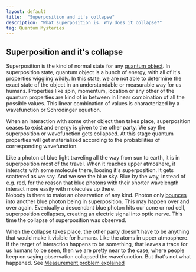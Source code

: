 ```yaml
---
layout: default
title:  "Superposition and it's collapse"
description: "What superposition is. Why does it collapse?"
tag: Quantum Mysteries
---
```


## Superposition and it's collapse

Superposition is the kind of normal state for any [quantum object](https://veikkonyfors.github.io/blog/2022/04/16/quantum-objects.html). In superposition state, quantum object is a bunch of energy, with all of it's properties wiggling wildly. In this state, we are not able to determine the exact state of the object in an understandable or measurable way for us humans. Properties like spin, momentum, location or any other of the quantum properties are kind of in between in linear combination of all the possible values. This linear combination of values is characterized by a wavefunction or Schrödinger equation.

When an interaction with some other object then takes place, superposition ceases to exist and energy is given to the other party. We say the superposition or wavefunction gets collapsed. At this stage quantum properties will get materialized according to the probabilities of corresponding wavefunction.

Like a photon of blue light traveling all the way from sun to earth, it is in superposition most of the travel. When it reaches upper atmoshere, it interacts with some molecule there, loosing it's superposition. It gets scattered as we say. And we see the blue sky. Blue by the way, instead of e.g. red, for the reason that blue photons with their shorter wavelength interact more easily with molecules up there.  
Nobody is there to make an observation of any kind. Photon only [bounces](https://veikkonyfors.github.io/blog/2022/02/08/what-is-light.html#photon_bouncing) into another blue photon being in superposition. This may happen over and over again. Eventually a descendant blue photon hits our cone or rod cell, superposition collapses, creating an electric signal into optic nerve. This time the collapse of superposition was observed.

When the collapse takes place, the other party doesn't have to be anything that would make it visible for humans. Like the atoms in upper atmosphere. If the target of interaction happens to be something, that leaves a trace for us humans to be seen, then we are pretty near to the case, where people keep on saying observation collapsed the wavefunction. But that's not what happened. See [Measurement problem explained](https://veikkonyfors.github.io/blog/2022/03/21/measurement-problem-explained.html)

